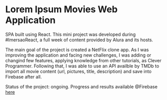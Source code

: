 # Lorem Ipsum Movies Web Application

SPA built using React. This mini project was developed during #ImersaoReact, a full week of content provided by Alura and its hosts. 

The main goal of the project is created a NetFlix clone app. As I was improving the application and facing new challenges, I was adding or changind few features, applying knowledge from other tutorials, as Clever Programmer. Following that, I was able to use an API availble by TMDb to import all movie content (url, pictures, title, description) and save into Firebase after all.
 
Status of the project: ongoing. Progress and results available @Firebase [here](https://lorem-ipsum-movies.web.app/)
